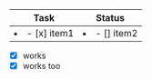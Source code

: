 | Task | Status |
|---|---|
| <li>- [x] item1</li> | <li> - [] item2 </li>|
- [x] works
- [x] works too